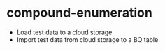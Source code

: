 # compound-enumeration

- Load test data to a cloud storage 
- Import test data from cloud storage to a BQ table